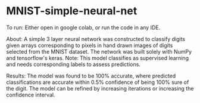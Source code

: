 # MNIST-simple-neural-net
To run:
Either open in google colab, or run the code in any IDE.

About:
A simple 3 layer neural network was constructed to classify digits given arrays
corresponding to pixels in hand drawn images of digits selected from the MNIST dataset.
The network was built solely with NumPy and tensorflow's keras.
Note: This model classifies as supervised learning and needs corresponding labels to assess
predictions.

Results:
The model was found to be 100% accurate, where predicted classifications are accurate
within 0.5% confidence of being 100% sure of the digit. The model can be refined by increasing
iterations or increasing the confidence interval.
